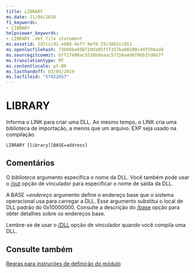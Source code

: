 ```yaml
---
title: LIBRARY
ms.date: 11/04/2016
f1_keywords:
- LIBRARY
helpviewer_keywords:
- LIBRARY .def file statement
ms.assetid: 1d7ccc92-e088-4ef7-9ef0-25c3862cc051
ms.openlocfilehash: 73609be698719da05fff357ba80200c49f598add
ms.sourcegitcommit: bff17488ac5538b8eaac57156a4d6f06b37d6b7f
ms.translationtype: MT
ms.contentlocale: pt-BR
ms.lasthandoff: 03/05/2019
ms.locfileid: "57422657"
---
```

# <a name="library"></a>LIBRARY

Informa o LINK para criar uma DLL. Ao mesmo tempo, o LINK cria uma biblioteca de importação, a menos que um arquivo. EXP seja usado na compilação.

```
LIBRARY [library][BASE=address]
```

## <a name="remarks"></a>Comentários

O *biblioteca* argumento especifica o nome da DLL. Você também pode usar o [/out](../../build/reference/out-output-file-name.md) opção de vinculador para especificar o nome de saída da DLL.

A BASE =*endereço* argumento define o endereço base que o sistema operacional usa para carregar a DLL. Esse argumento substitui o local de DLL padrão do 0x10000000. Consulte a descrição do [/base](../../build/reference/base-base-address.md) opção para obter detalhes sobre os endereços base.

Lembre-se de usar o [/DLL](../../build/reference/dll-build-a-dll.md) opção de vinculador quando você compila uma DLL.

## <a name="see-also"></a>Consulte também

[Regras para instruções de definição do módulo](../../build/reference/rules-for-module-definition-statements.md)
